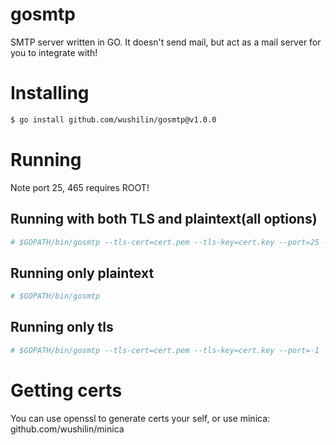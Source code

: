 # gosmtp
SMTP server written in GO. It doesn't send mail, but act as a mail server for you to integrate with!

# Installing
```bash
$ go install github.com/wushilin/gosmtp@v1.0.0
```

# Running

Note port 25, 465 requires ROOT!

## Running with both TLS and plaintext(all options)
```bash
# $GOPATH/bin/gosmtp --tls-cert=cert.pem --tls-key=cert.key --port=25 --secure-port=465 --save-to mails --bind "" --max-body-size=100000000 --max-header-size=100000 --max-recipient-size=1000000 --verbose=true
```

## Running only plaintext
```bash
# $GOPATH/bin/gosmtp
```

## Running only tls
```bash
# $GOPATH/bin/gosmtp --tls-cert=cert.pem --tls-key=cert.key --port=-1
```

# Getting certs
You can use openssl to generate certs your self, or use minica: github.com/wushilin/minica


